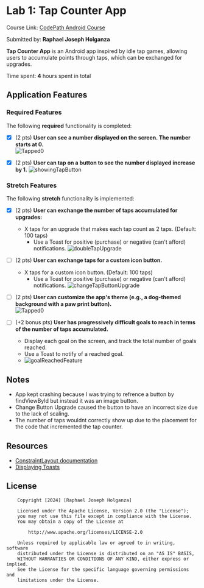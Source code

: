 # Lab 1: Tap Counter App

Course Link: [CodePath Android Course](https://courses.codepath.org/courses/and102/unit/1#!labs)

Submitted by: **Raphael Joseph Holganza** <!-- Replace 'Your Name Here' with your actual name -->

**Tap Counter App** is an Android app inspired by idle tap games, allowing users to accumulate points through taps, which can be exchanged for upgrades.

Time spent: **4** hours spent in total <!-- Replace 'X' with the number of hours you spent on this project -->

## Application Features

### Required Features

The following **required** functionality is completed:

- [x] (2 pts) **User can see a number displayed on the screen. The number starts at 0.**  
      ![Tapped0](https://github.com/user-attachments/assets/6bc63892-8543-4f43-8302-accf47ad2fb6)


- [x] (2 pts) **User can tap on a button to see the number displayed increase by 1.**
      ![showingTapButton](https://github.com/user-attachments/assets/bec103fd-0acc-448f-843c-95826a70b0e6)


### Stretch Features

The following **stretch** functionality is implemented:

- [x] (2 pts) **User can exchange the number of taps accumulated for upgrades:**
  - X taps for an upgrade that makes each tap count as 2 taps. (Default: 100 taps)
    - Use a Toast for positive (purchase) or negative (can't afford) notifications.
    ![doubleTapUpgrade](https://github.com/user-attachments/assets/d2ef47ad-24e6-4e29-af58-9837863dc504)

    
- [ ] (2 pts) **User can exchange taps for a custom icon button.**  
  - X taps for a custom icon button. (Default: 100 taps)
    - Use a Toast for positive (purchase) or negative (can't afford) notifications.
    ![changeTapButtonUpgrade](https://github.com/user-attachments/assets/dbed0c6e-bae3-46f8-ad42-34627b9273f5)

    
- [ ] (2 pts) **User can customize the app's theme (e.g., a dog-themed background with a paw print button).**  
  ![Tapped0](https://github.com/user-attachments/assets/801ff6ff-e4ad-4879-9d80-065237a87f6f)


- [ ] (+2 bonus pts) **User has progressively difficult goals to reach in terms of the number of taps accumulated.**  
  - Display each goal on the screen, and track the total number of goals reached.
  - Use a Toast to notify of a reached goal.
  - ![goalReachedFeature](https://github.com/user-attachments/assets/1a10aedd-1a0d-4bf0-859b-f0a0ef3f56c8)


## Notes
- App kept crashing because I was trying to refrence a button by findViewById but instead it was an image button.
- Change Button Upgrade caused the button to have an incorrect size due to the lack of scaling.
- The number of taps wouldnt correctly show up due to the placement for the code that incremented the tap counter.

## Resources

- [ConstraintLayout documentation](https://developer.android.com/training/constraint-layout)
- [Displaying Toasts](https://guides.codepath.com/android/Displaying-Toasts)

## License

```plaintext
    Copyright [2024] [Raphael Joseph Holganza]

    Licensed under the Apache License, Version 2.0 (the "License");
    you may not use this file except in compliance with the License.
    You may obtain a copy of the License at

        http://www.apache.org/licenses/LICENSE-2.0

    Unless required by applicable law or agreed to in writing, software
    distributed under the License is distributed on an "AS IS" BASIS,
    WITHOUT WARRANTIES OR CONDITIONS OF ANY KIND, either express or implied.
    See the License for the specific language governing permissions and
    limitations under the License.
